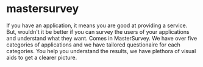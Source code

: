 # mastersurvey
If you have an application, it means you are good at providing a service. But, wouldn't it be better if you can survey the users of your applications and understand what they want. Comes in MasterSurvey.
We have over five categories of applications and we have tailored questionaire for each categories.
You help you understand the results, we have plethora of visual aids to get a clearer picture.

